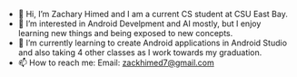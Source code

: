 - 👋 Hi, I’m Zachary Himed and I am a current CS student at CSU East Bay.
- 👀 I’m interested in Android Develpment and AI mostly, but I enjoy learning new things and being exposed to new concepts.
- 🌱 I’m currently learning to create Android applications in Android Studio and also taking 4 other classes as I work towards my graduation.
- 📫 How to reach me:  Email: zackhimed7@gmail.com

<!---
zhimed/zhimed is a ✨ special ✨ repository because its `README.md` (this file) appears on your GitHub profile.
You can click the Preview link to take a look at your changes.
--->
